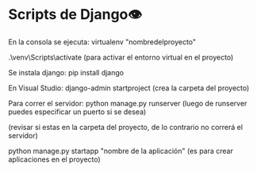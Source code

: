 # Scripts de Django👁

En la consola se ejecuta: virtualenv "nombredelproyecto"

.\venv\Scripts\activate (para activar el entorno virtual en el proyecto)

Se instala django: pip install django

En Visual Studio: django-admin startproject (crea la carpeta del proyecto)

Para correr el servidor: python manage.py runserver (luego de runserver puedes especificar un puerto si se desea)

(revisar si estas en la carpeta del proyecto, de lo contrario no correrá el servidor)

python manage.py startapp "nombre de la aplicación" (es para crear aplicaciones en el proyecto)
